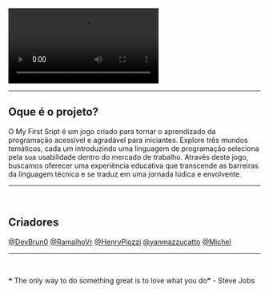 <video src="https://github.com/MyFirstScript/MyFirstScript/assets/149266734/0fb368bd-b0bc-4028-993c-36ceb1e21a2a" controls>
  Seu navegador não suporta a reprodução de vídeos.
</video>

<br/>
<hr/>

## Oque é o projeto?
O My First Sript é um jogo criado para tornar o aprendizado da programação acessível e agradável para iniciantes. Explore três mundos temáticos, cada um introduzindo uma linguagem de programação seleciona pela sua usabilidade dentro do mercado de trabalho. Através deste jogo, buscamos oferecer uma experiência educativa que transcende as barreiras da linguagem técnica e se traduz em uma jornada lúdica e envolvente.


<hr/>
<br/>

## Criadores

<a href="https://github.com/DevBrun0">@DevBrun0</a>
<a href="https://github.com/RamalhoVr">@RamalhoVr</a>
<a href="https://github.com/HenryPiozzi">@HenryPiozzi</a>
<a href="https://github.com/yanmazzucatto">@yanmazzucatto</a>
<a href="https://github.com/michel085">@Michel</a>


<hr/>
<br/>

❝ The only way to do something great is to love what you do❞ - Steve Jobs
